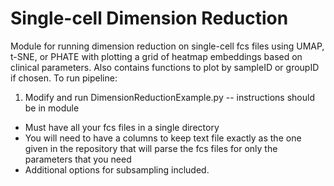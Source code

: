 # Single-cell Dimension Reduction
Module for running dimension reduction on single-cell fcs files using UMAP, t-SNE, or PHATE with plotting a grid of heatmap embeddings based on clinical parameters. Also contains functions to plot by sampleID or groupID if chosen.
To run pipeline:
1) Modify and run DimensionReductionExample.py -- instructions should be in module
* Must have all your fcs files in a single directory
* You will need to have a columns to keep text file exactly as the one given in the repository that will parse the fcs files for only the parameters that you need
* Additional options for subsampling included.

